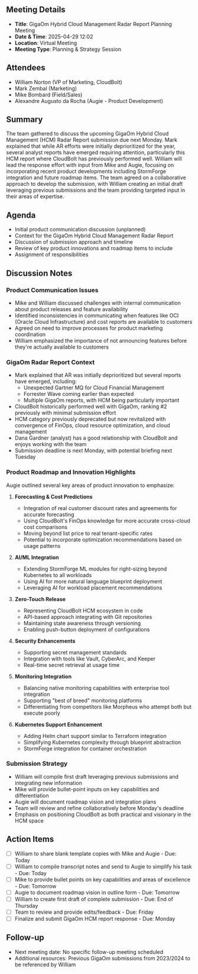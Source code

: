 ## Meeting Details

- **Title**: GigaOm Hybrid Cloud Management Radar Report Planning Meeting
- **Date & Time**: 2025-04-29 12:02
- **Location**: Virtual Meeting
- **Meeting Type**: Planning & Strategy Session

## Attendees

- William Norton (VP of Marketing, CloudBolt)
- Mark Zembal (Marketing)
- Mike Bombard (Field/Sales)
- Alexandre Augusto da Rocha (Augie - Product Development)

## Summary

The team gathered to discuss the upcoming GigaOm Hybrid Cloud Management (HCM) Radar Report submission due next Monday. Mark explained that while AR efforts were initially deprioritized for the year, several analyst reports have emerged requiring attention, particularly this HCM report where CloudBolt has previously performed well. William will lead the response effort with input from Mike and Augie, focusing on incorporating recent product developments including StormForge integration and future roadmap items. The team agreed on a collaborative approach to develop the submission, with William creating an initial draft leveraging previous submissions and the team providing targeted input in their areas of expertise.

## Agenda

- Initial product communication discussion (unplanned)
- Context for the GigaOm Hybrid Cloud Management Radar Report
- Discussion of submission approach and timeline
- Review of key product innovations and roadmap items to include
- Assignment of responsibilities

## Discussion Notes

### Product Communication Issues
- Mike and William discussed challenges with internal communication about product releases and feature availability
- Identified inconsistencies in communicating when features like OCI (Oracle Cloud Infrastructure) and cost reports are available to customers
- Agreed on need to improve processes for product marketing coordination
- William emphasized the importance of not announcing features before they're actually available to customers

### GigaOm Radar Report Context
- Mark explained that AR was initially deprioritized but several reports have emerged, including:
    - Unexpected Gartner MQ for Cloud Financial Management
    - Forrester Wave coming earlier than expected
    - Multiple GigaOm reports, with HCM being particularly important
- CloudBolt historically performed well with GigaOm, ranking #2 previously with minimal submission effort
- HCM category previously deprecated but now revitalized with convergence of FinOps, cloud resource optimization, and cloud management
- Dana Gardner (analyst) has a good relationship with CloudBolt and enjoys working with the team
- Submission deadline is next Monday, with potential briefing next Tuesday

### Product Roadmap and Innovation Highlights

Augie outlined several key areas of product innovation to emphasize:

1. **Forecasting & Cost Predictions**
    
    - Integration of real customer discount rates and agreements for accurate forecasting
    - Using CloudBolt's FinOps knowledge for more accurate cross-cloud cost comparisons
    - Moving beyond list price to real tenant-specific rates
    - Potential to incorporate optimization recommendations based on usage patterns
2. **AI/ML Integration**
    
    - Extending StormForge ML modules for right-sizing beyond Kubernetes to all workloads
    - Using AI for more natural language blueprint deployment
    - Leveraging AI for workload placement recommendations
3. **Zero-Touch Release**
    
    - Representing CloudBolt HCM ecosystem in code
    - API-based approach integrating with Git repositories
    - Maintaining state awareness through versioning
    - Enabling push-button deployment of configurations
4. **Security Enhancements**
    
    - Supporting secret management standards
    - Integration with tools like Vault, CyberArc, and Keeper
    - Real-time secret retrieval at usage time
5. **Monitoring Integration**
    
    - Balancing native monitoring capabilities with enterprise tool integration
    - Supporting "best of breed" monitoring platforms
    - Differentiating from competitors like Morpheus who attempt both but execute poorly
6. **Kubernetes Support Enhancement**
    
    - Adding Helm chart support similar to Terraform integration
    - Simplifying Kubernetes complexity through blueprint abstraction
    - StormForge integration for container orchestration

### Submission Strategy

- William will compile first draft leveraging previous submissions and integrating new information
- Mike will provide bullet-point inputs on key capabilities and differentiation
- Augie will document roadmap vision and integration plans
- Team will review and refine collaboratively before Monday's deadline
- Emphasis on positioning CloudBolt as both practical and visionary in the HCM space

## Action Items

- [ ] William to share blank template copies with Mike and Augie - Due: Today
- [ ] William to compile transcript notes and send to Augie to simplify his task - Due: Today
- [ ] Mike to provide bullet points on key capabilities and areas of excellence - Due: Tomorrow
- [ ] Augie to document roadmap vision in outline form - Due: Tomorrow
- [ ] William to create first draft of complete submission - Due: End of Thursday
- [ ] Team to review and provide edits/feedback - Due: Friday
- [ ] Finalize and submit GigaOm HCM report response - Due: Monday

## Follow-up

- Next meeting date: No specific follow-up meeting scheduled
- Additional resources: Previous GigaOm submissions from 2023/2024 to be referenced by William